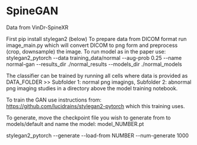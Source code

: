 # SpineGAN

Data from VinDr-SpineXR

First pip install stylegan2 (below)
To prepare data from DICOM format run image_main.py which will convert DICOM to png form and preprocess (crop, downsample) the image.
To run model as in the paper use:
stylegan2_pytorch --data training_data/normal --aug-prob 0.25 --name normal-gan --results_dir ./normal_results --models_dir ./normal_models

The classifier can be trained by running all cells where data is provided as DATA_FOLDER >> Subfolder 1: normal png imagings, Subfolder 2: abnormal png imaging
studies in a directory above the model training notebook.

To train the GAN use instructions from: https://github.com/lucidrains/stylegan2-pytorch which this training uses.


To generate, move the checkpoint file you wish to generate from to models/default and name the model: model_NUMBER.pt

stylegan2_pytorch --generate --load-from NUMBER --num-generate 1000
